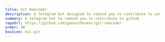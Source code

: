```yaml
---
title: Git Reminder
description: A Telegram bot designed to remind you to contribute to your GitHub repositories regularly.
summary: A telegram bot to remind you to contribute to github
repoUrl: https://github.com/ganesshkumar/git-reminder
order: 40
boxIcon: bxl-git
---
```


<!-- On-going project aiming at building a complete computer (Von Neumann architecture) provided that NAND gate and D flip-flop is given. The hardware of the computer has been completed and an assembler has been written to convert the assembly code to binary code.  -->
